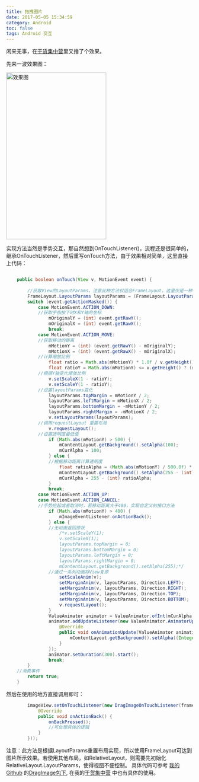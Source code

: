 ```yaml
---
title: 拖拽图片
date: 2017-05-05 15:34:59
category: Android
toc: false
tags: Android 交互
---
```


闲来无事，在[干货集中营](https://github.com/Lauzy/GankPro)里又撸了个效果。

先来一波效果图：

<img src="http://oop6dcmck.bkt.clouddn.com/20170502Gank2.gif" width = "270" height = "450" alt="效果图"/>

<!--more-->

实现方法当然是手势交互，那自然想到OnTouchListener()，流程还是很简单的，继承OnTouchListener，然后重写onTouch方法，由于效果相对简单，这里直接上代码：

```java

	public boolean onTouch(View v, MotionEvent event) {
	
		//获取View的LayoutParams，注意此种方法仅适合FrameLayout，这里仅是一种简单的实现思路。
        FrameLayout.LayoutParams layoutParams = (FrameLayout.LayoutParams) v.getLayoutParams();
        switch (event.getActionMasked()) {
            case MotionEvent.ACTION_DOWN:
			//获取手指按下时X和Y轴的坐标
                mOriginalY = (int) event.getRawY();
                mOriginalX = (int) event.getRawX();
                break;
            case MotionEvent.ACTION_MOVE:
			//获取移动的距离
                mMotionY = (int) (event.getRawY() - mOriginalY);
                mMotionX = (int) (event.getRawX() - mOriginalX);
			//计算缩放比例
                float ratio = Math.abs(mMotionY) * 1.0f / v.getHeight();
                float ratioY = Math.abs(mMotionY) <= v.getHeight() ? (ratio <= 0.5f ? ratio : 0.5f) : 0.5f;
            //根据Y轴变化缩放比例
                v.setScaleX(1 - ratioY);
                v.setScaleY(1 - ratioY);
			//设置layoutParams变化
                layoutParams.topMargin = mMotionY / 2;
                layoutParams.leftMargin = mMotionX / 2;
                layoutParams.bottomMargin = -mMotionY / 2;
                layoutParams.rightMargin = -mMotionX / 2;
                v.setLayoutParams(layoutParams);
			//调用requestLayout 重置布局
                v.requestLayout();
			//设置透明度最低值
                if (Math.abs(mMotionY) > 500) {
                    mContentLayout.getBackground().setAlpha(100);
                    mCurAlpha = 100;
                } else {
				//根据移动距离计算透明度
                    float ratioAlpha = (Math.abs(mMotionY) / 500.0f) * (255 - 100);
                    mContentLayout.getBackground().setAlpha(255 - (int) ratioAlpha);
                    mCurAlpha = 255 - (int) ratioAlpha;
                }
                break;
            case MotionEvent.ACTION_UP:
            case MotionEvent.ACTION_CANCEL:
			//手势抬起或者取消时，若移动距离大于400，实现自定义的接口方法
                if (Math.abs(mMotionY) > 400) {
                    mImageEventListener.onActionBack();
                } else {
                //无动画返回原状
                    /*v.setScaleY(1);
                    v.setScaleX(1);
                    layoutParams.topMargin = 0;
                    layoutParams.bottomMargin = 0;
                    layoutParams.leftMargin = 0;
                    layoutParams.rightMargin = 0;
                    mContentLayout.getBackground().setAlpha(255);*/
				//通过一系列动画将View复原
                    setScaleAnim(v);
                    setMarginAnim(v, layoutParams, Direction.LEFT);
                    setMarginAnim(v, layoutParams, Direction.RIGHT);
                    setMarginAnim(v, layoutParams, Direction.TOP);
                    setMarginAnim(v, layoutParams, Direction.BOTTOM);
                    v.requestLayout();
                }
                ValueAnimator animator = ValueAnimator.ofInt(mCurAlpha, 255);
                animator.addUpdateListener(new ValueAnimator.AnimatorUpdateListener() {
                    @Override
                    public void onAnimationUpdate(ValueAnimator animation) {
                        mContentLayout.getBackground().setAlpha((Integer) animation.getAnimatedValue());
                    }
                });
                animator.setDuration(300).start();
                break;
        }
	//消费事件
        return true;
    }

```


然后在使用的地方直接调用即可：

```java
		imageView.setOnTouchListener(new DragImageOnTouchListener(frameLayout, new DragImageOnTouchListener.ImageEventListener() {
            @Override
            public void onActionBack() {
                onBackPressed();
				//可处理具体的逻辑
            }
        }));
```

注意：此方法是根据LayoutParams重置布局实现，所以使用FrameLayout可达到图片所示效果。若使用其他布局，如RelativeLayout，则需要先初始化RelativeLayout.LayoutParams，使得视图不便控制。
具体代码可参考  [我的Github](https://github.com/Lauzy/LauzyCode) 的[DragImage包下](https://github.com/Lauzy/LauzyCode/tree/master/app/src/main/java/com/lauzy/freedom/lauzycode/DragImage),
在我的[干货集中营](https://github.com/Lauzy/GankPro) 中也有具体的使用。